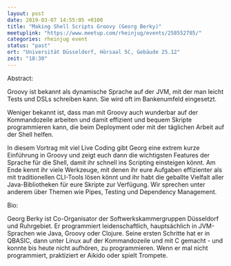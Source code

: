 ```yaml
---
layout: post
date: 2019-03-07 14:55:05 +0100
title: "Making Shell Scripts Groovy (Georg Berky)"
meetuplink: "https://www.meetup.com/rheinjug/events/258552785/"
categories: rheinjug event
status: "past"
ort: "Universität Düsseldorf, Hörsaal 5C, Gebäude 25.12"
zeit: "18:30"
---
```


Abstract:
 
Groovy ist bekannt als dynamische Sprache auf der JVM, mit der man leicht Tests und DSLs schreiben kann. Sie wird oft im Bankenumfeld eingesetzt.
 
Weniger bekannt ist, dass man mit Groovy auch wunderbar auf der Kommandozeile arbeiten und damit effizient und bequem Skripte programmieren kann, die beim Deployment oder mit der täglichen Arbeit auf der Shell helfen.
 
In diesem Vortrag mit viel Live Coding gibt Georg eine extrem kurze Einführung in Groovy und zeigt euch dann die wichtigsten Features der Sprache für die Shell, damit ihr schnell ins Scripting einsteigen könnt. Am Ende kennt ihr viele Werkzeuge, mit denen ihr eure Aufgaben effizienter als mit traditionellen CLI-Tools lösen könnt und ihr habt die geballte Vielfalt aller Java-Bibliotheken für eure Skripte zur Verfügung. Wir sprechen unter anderem über Themen wie Pipes, Testing und Dependency Management.
 
Bio:
 
Georg Berky ist Co-Organisator der Softwerkskammergruppen Düsseldorf und Ruhrgebiet. Er programmiert leidenschaftlich, hauptsächlich in JVM-Sprachen wie Java, Groovy oder Clojure. Seine ersten Schritte hat er in QBASIC, dann unter Linux auf der Kommandozeile und mit C gemacht - und konnte bis heute nicht aufhören, zu programmieren. Wenn er mal nicht programmiert, praktiziert er Aikido oder spielt Trompete.
 
